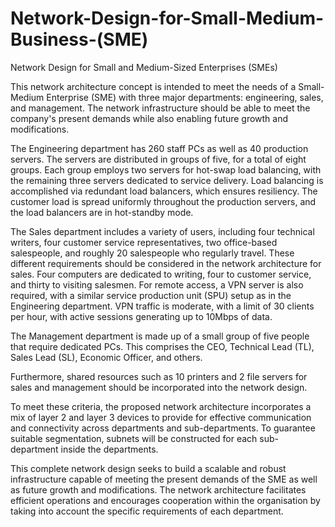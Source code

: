 # Network-Design-for-Small-Medium-Business-(SME)
Network Design for Small and Medium-Sized Enterprises (SMEs)

This network architecture concept is intended to meet the needs of a Small-Medium Enterprise (SME) with three major departments: engineering, sales, and management. The network infrastructure should be able to meet the company's present demands while also enabling future growth and modifications.

The Engineering department has 260 staff PCs as well as 40 production servers. The servers are distributed in groups of five, for a total of eight groups. Each group employs two servers for hot-swap load balancing, with the remaining three servers dedicated to service delivery. Load balancing is accomplished via redundant load balancers, which ensures resiliency. The customer load is spread uniformly throughout the production servers, and the load balancers are in hot-standby mode.

The Sales department includes a variety of users, including four technical writers, four customer service representatives, two office-based salespeople, and roughly 20 salespeople who regularly travel. These different requirements should be considered in the network architecture for sales. Four computers are dedicated to writing, four to customer service, and thirty to visiting salesmen. For remote access, a VPN server is also required, with a similar service production unit (SPU) setup as in the Engineering department. VPN traffic is moderate, with a limit of 30 clients per hour, with active sessions generating up to 10Mbps of data.

The Management department is made up of a small group of five people that require dedicated PCs. This comprises the CEO, Technical Lead (TL), Sales Lead (SL), Economic Officer, and others.

Furthermore, shared resources such as 10 printers and 2 file servers for sales and management should be incorporated into the network design.

To meet these criteria, the proposed network architecture incorporates a mix of layer 2 and layer 3 devices to provide for effective communication and connectivity across departments and sub-departments. To guarantee suitable segmentation, subnets will be constructed for each sub-department inside the departments.

This complete network design seeks to build a scalable and robust infrastructure capable of meeting the present demands of the SME as well as future growth and modifications. The network architecture facilitates efficient operations and encourages cooperation within the organisation by taking into account the specific requirements of each department.
